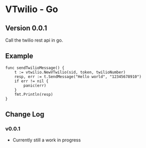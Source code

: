 # VTwilio - Go
## Version 0.0.1
Call the twilio rest api in go.

## Example
```
func sendTwilioMessage() {
	t := vtwilio.NewVTwilio(sid, token, twilioNumber)
	resp, err := t.SendMessage("Hello world", "12345678910")
	if err != nil {
		panic(err)
	}
	fmt.Println(resp)
}
```

## Change Log
### v0.0.1
- Currently still a work in progress
